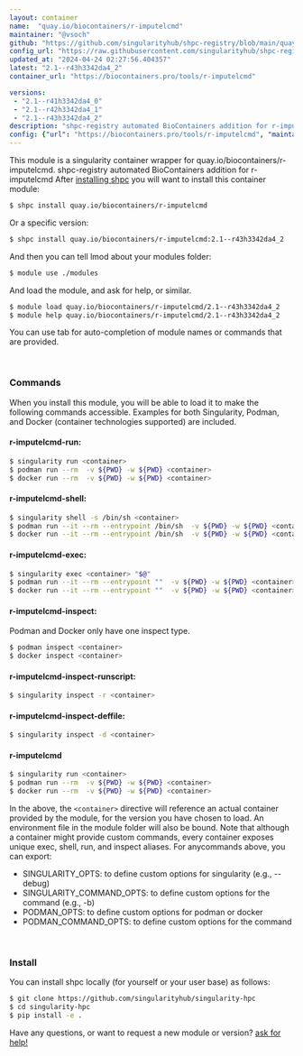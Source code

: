 ```yaml
---
layout: container
name:  "quay.io/biocontainers/r-imputelcmd"
maintainer: "@vsoch"
github: "https://github.com/singularityhub/shpc-registry/blob/main/quay.io/biocontainers/r-imputelcmd/container.yaml"
config_url: "https://raw.githubusercontent.com/singularityhub/shpc-registry/main/quay.io/biocontainers/r-imputelcmd/container.yaml"
updated_at: "2024-04-24 02:27:56.404357"
latest: "2.1--r43h3342da4_2"
container_url: "https://biocontainers.pro/tools/r-imputelcmd"

versions:
 - "2.1--r41h3342da4_0"
 - "2.1--r42h3342da4_1"
 - "2.1--r43h3342da4_2"
description: "shpc-registry automated BioContainers addition for r-imputelcmd"
config: {"url": "https://biocontainers.pro/tools/r-imputelcmd", "maintainer": "@vsoch", "description": "shpc-registry automated BioContainers addition for r-imputelcmd", "latest": {"2.1--r43h3342da4_2": "sha256:664a4ce121cd696f5e2f62fbf186d60e44df0bea1c3652ffcd3f03eb9806fa71"}, "tags": {"2.1--r41h3342da4_0": "sha256:8e72a79befe6e598ed2abed2cd14e03175864f4ae580a4aeaf3769be7fe61694", "2.1--r42h3342da4_1": "sha256:3758488584b4da3f9758658e47852c231aa2c2e9a0745c6b0fc0796876bb1c31", "2.1--r43h3342da4_2": "sha256:664a4ce121cd696f5e2f62fbf186d60e44df0bea1c3652ffcd3f03eb9806fa71"}, "docker": "quay.io/biocontainers/r-imputelcmd"}
---
```


This module is a singularity container wrapper for quay.io/biocontainers/r-imputelcmd.
shpc-registry automated BioContainers addition for r-imputelcmd
After [installing shpc](#install) you will want to install this container module:


```bash
$ shpc install quay.io/biocontainers/r-imputelcmd
```

Or a specific version:

```bash
$ shpc install quay.io/biocontainers/r-imputelcmd:2.1--r43h3342da4_2
```

And then you can tell lmod about your modules folder:

```bash
$ module use ./modules
```

And load the module, and ask for help, or similar.

```bash
$ module load quay.io/biocontainers/r-imputelcmd/2.1--r43h3342da4_2
$ module help quay.io/biocontainers/r-imputelcmd/2.1--r43h3342da4_2
```

You can use tab for auto-completion of module names or commands that are provided.

<br>

### Commands

When you install this module, you will be able to load it to make the following commands accessible.
Examples for both Singularity, Podman, and Docker (container technologies supported) are included.

#### r-imputelcmd-run:

```bash
$ singularity run <container>
$ podman run --rm  -v ${PWD} -w ${PWD} <container>
$ docker run --rm  -v ${PWD} -w ${PWD} <container>
```

#### r-imputelcmd-shell:

```bash
$ singularity shell -s /bin/sh <container>
$ podman run --it --rm --entrypoint /bin/sh  -v ${PWD} -w ${PWD} <container>
$ docker run --it --rm --entrypoint /bin/sh  -v ${PWD} -w ${PWD} <container>
```

#### r-imputelcmd-exec:

```bash
$ singularity exec <container> "$@"
$ podman run --it --rm --entrypoint ""  -v ${PWD} -w ${PWD} <container> "$@"
$ docker run --it --rm --entrypoint ""  -v ${PWD} -w ${PWD} <container> "$@"
```

#### r-imputelcmd-inspect:

Podman and Docker only have one inspect type.

```bash
$ podman inspect <container>
$ docker inspect <container>
```

#### r-imputelcmd-inspect-runscript:

```bash
$ singularity inspect -r <container>
```

#### r-imputelcmd-inspect-deffile:

```bash
$ singularity inspect -d <container>
```



#### r-imputelcmd

```bash
$ singularity run <container>
$ podman run --rm  -v ${PWD} -w ${PWD} <container>
$ docker run --rm  -v ${PWD} -w ${PWD} <container>
```


In the above, the `<container>` directive will reference an actual container provided
by the module, for the version you have chosen to load. An environment file in the
module folder will also be bound. Note that although a container
might provide custom commands, every container exposes unique exec, shell, run, and
inspect aliases. For anycommands above, you can export:

 - SINGULARITY_OPTS: to define custom options for singularity (e.g., --debug)
 - SINGULARITY_COMMAND_OPTS: to define custom options for the command (e.g., -b)
 - PODMAN_OPTS: to define custom options for podman or docker
 - PODMAN_COMMAND_OPTS: to define custom options for the command

<br>

### Install

You can install shpc locally (for yourself or your user base) as follows:

```bash
$ git clone https://github.com/singularityhub/singularity-hpc
$ cd singularity-hpc
$ pip install -e .
```

Have any questions, or want to request a new module or version? [ask for help!](https://github.com/singularityhub/singularity-hpc/issues)